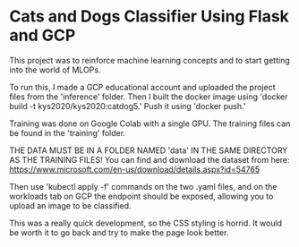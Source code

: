 # Cats and Dogs Classifier Using Flask and GCP
This project was to reinforce machine learning concepts and to start getting into the world of MLOPs.

To run this, I made a GCP educational account and uploaded the project files from the 'inference' folder. Then I built the docker image using 'docker build -t kys2020/kys2020:catdog5.' Push it using 'docker push.'

Training was done on Google Colab with a single GPU. The training files can be found in the 'training' folder.

THE DATA MUST BE IN A FOLDER NAMED 'data' IN THE SAME DIRECTORY AS THE TRAINING FILES! You can find and download the dataset from here: https://www.microsoft.com/en-us/download/details.aspx?id=54765

Then use 'kubectl apply -f' commands on the two .yaml files, and on the workloads tab on GCP the endpoint should be exposed, allowing you to upload an image to be classified.

This was a really quick development, so the CSS styling is horrid. It would be worth it to go back and try to make the page look better.

